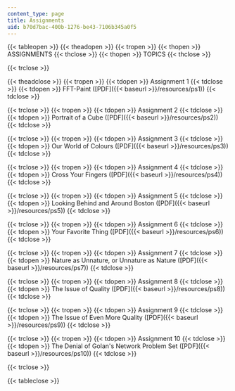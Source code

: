 ```yaml
---
content_type: page
title: Assignments
uid: b70d7bac-400b-1276-be43-7106b345a0f5
---
```


{{< tableopen >}}
{{< theadopen >}}
{{< tropen >}}
{{< thopen >}}
ASSIGNMENTS
{{< thclose >}}
{{< thopen >}}
TOPICS
{{< thclose >}}

{{< trclose >}}

{{< theadclose >}}
{{< tropen >}}
{{< tdopen >}}
Assignment 1
{{< tdclose >}}
{{< tdopen >}}
FFT-Paint ([PDF]({{< baseurl >}}/resources/ps1))
{{< tdclose >}}

{{< trclose >}}
{{< tropen >}}
{{< tdopen >}}
Assignment 2
{{< tdclose >}}
{{< tdopen >}}
Portrait of a Cube ([PDF]({{< baseurl >}}/resources/ps2))
{{< tdclose >}}

{{< trclose >}}
{{< tropen >}}
{{< tdopen >}}
Assignment 3
{{< tdclose >}}
{{< tdopen >}}
Our World of Colours ([PDF]({{< baseurl >}}/resources/ps3))
{{< tdclose >}}

{{< trclose >}}
{{< tropen >}}
{{< tdopen >}}
Assignment 4
{{< tdclose >}}
{{< tdopen >}}
Cross Your Fingers ([PDF]({{< baseurl >}}/resources/ps4))
{{< tdclose >}}

{{< trclose >}}
{{< tropen >}}
{{< tdopen >}}
Assignment 5
{{< tdclose >}}
{{< tdopen >}}
Looking Behind and Around Boston ([PDF]({{< baseurl >}}/resources/ps5))
{{< tdclose >}}

{{< trclose >}}
{{< tropen >}}
{{< tdopen >}}
Assignment 6
{{< tdclose >}}
{{< tdopen >}}
Your Favorite Thing ([PDF]({{< baseurl >}}/resources/ps6))
{{< tdclose >}}

{{< trclose >}}
{{< tropen >}}
{{< tdopen >}}
Assignment 7
{{< tdclose >}}
{{< tdopen >}}
Nature as Unnature, or Unnature as Nature ([PDF]({{< baseurl >}}/resources/ps7))
{{< tdclose >}}

{{< trclose >}}
{{< tropen >}}
{{< tdopen >}}
Assignment 8
{{< tdclose >}}
{{< tdopen >}}
The Issue of Quality ([PDF]({{< baseurl >}}/resources/ps8))
{{< tdclose >}}

{{< trclose >}}
{{< tropen >}}
{{< tdopen >}}
Assignment 9
{{< tdclose >}}
{{< tdopen >}}
The Issue of Even More Quality ([PDF]({{< baseurl >}}/resources/ps9))
{{< tdclose >}}

{{< trclose >}}
{{< tropen >}}
{{< tdopen >}}
Assignment 10
{{< tdclose >}}
{{< tdopen >}}
The Denial of Golan's Network Problem Set ([PDF]({{< baseurl >}}/resources/ps10))
{{< tdclose >}}

{{< trclose >}}

{{< tableclose >}}